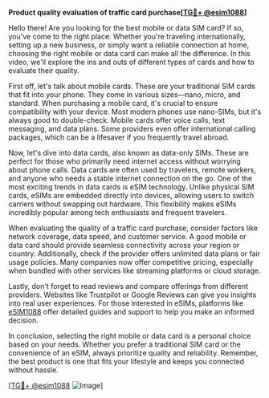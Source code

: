 **Product quality evaluation of traffic card purchase[[TG💪+ @esim1088](https://t.me/s/esim1088)]**

Hello there! Are you looking for the best mobile or data SIM card? If so, you've come to the right place. Whether you're traveling internationally, setting up a new business, or simply want a reliable connection at home, choosing the right mobile or data card can make all the difference. In this video, we'll explore the ins and outs of different types of cards and how to evaluate their quality.

First off, let's talk about mobile cards. These are your traditional SIM cards that fit into your phone. They come in various sizes—nano, micro, and standard. When purchasing a mobile card, it's crucial to ensure compatibility with your device. Most modern phones use nano-SIMs, but it's always good to double-check. Mobile cards offer voice calls, text messaging, and data plans. Some providers even offer international calling packages, which can be a lifesaver if you frequently travel abroad.

Now, let's dive into data cards, also known as data-only SIMs. These are perfect for those who primarily need internet access without worrying about phone calls. Data cards are often used by travelers, remote workers, and anyone who needs a stable internet connection on the go. One of the most exciting trends in data cards is eSIM technology. Unlike physical SIM cards, eSIMs are embedded directly into devices, allowing users to switch carriers without swapping out hardware. This flexibility makes eSIMs incredibly popular among tech enthusiasts and frequent travelers.

When evaluating the quality of a traffic card purchase, consider factors like network coverage, data speed, and customer service. A good mobile or data card should provide seamless connectivity across your region or country. Additionally, check if the provider offers unlimited data plans or fair usage policies. Many companies now offer competitive pricing, especially when bundled with other services like streaming platforms or cloud storage.

Lastly, don't forget to read reviews and compare offerings from different providers. Websites like Trustpilot or Google Reviews can give you insights into real user experiences. For those interested in eSIMs, platforms like [eSIM1088](https://t.me/s/esim1088) offer detailed guides and support to help you make an informed decision.

In conclusion, selecting the right mobile or data card is a personal choice based on your needs. Whether you prefer a traditional SIM card or the convenience of an eSIM, always prioritize quality and reliability. Remember, the best product is one that fits your lifestyle and keeps you connected without hassle.

[[TG💪+ @esim1088](https://t.me/s/esim1088) ![Image](https://i.postimg.cc/Y0z9fWf4/image.png)]